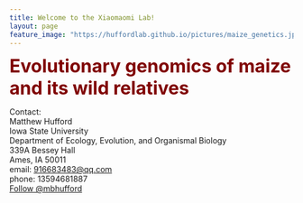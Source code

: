 ```yaml
---
title: Welcome to the Xiaomaomi Lab!
layout: page
feature_image: "https://huffordlab.github.io/pictures/maize_genetics.jpg"
---
```



<b><font size = "6" color="maroon">Evolutionary genomics of maize and its wild relatives</font></b>

Contact:<br>
Matthew Hufford<br>
Iowa State University<br>
Department of Ecology, Evolution, and Organismal Biology<br>
339A Bessey Hall<br>
Ames, IA 50011<br>
email: 916683483@qq.com<br>
phone: 13594681887<br>
<a href="https://twitter.com/mbhufford?ref_src=twsrc%5Etfw" class="twitter-follow-button" data-show-count="false">Follow @mbhufford</a><script async src="https://platform.twitter.com/widgets.js" charset="utf-8"></script>



